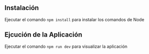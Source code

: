 ## Instalación

Ejecutar el comando ```npm install``` para instalar los comandos de Node

## Ejcución de la Aplicación

Ejecutar el comando ```npm run dev``` para visualizar la aplicación